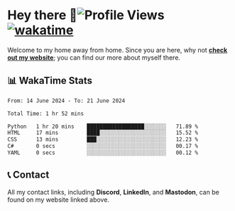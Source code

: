 # Hey there :wave:![Profile Views](https://komarev.com/ghpvc/?username=skifli) [![wakatime](https://wakatime.com/badge/user/b4317b02-0c6d-457b-82a4-a448b8a8d1df.svg)](https://wakatime.com/@b4317b02-0c6d-457b-82a4-a448b8a8d1df)

Welcome to my home away from home. Since you are here, why not [**check out my website**](https://skifli.github.io); you can find our more about myself there.

## 📊 WakaTime Stats

<!--START_SECTION:waka-->

```txt
From: 14 June 2024 - To: 21 June 2024

Total Time: 1 hr 52 mins

Python   1 hr 20 mins    ██████████████████░░░░░░░   71.89 %
HTML     17 mins         ████░░░░░░░░░░░░░░░░░░░░░   15.52 %
CSS      13 mins         ███░░░░░░░░░░░░░░░░░░░░░░   12.23 %
C#       0 secs          ░░░░░░░░░░░░░░░░░░░░░░░░░   00.17 %
YAML     0 secs          ░░░░░░░░░░░░░░░░░░░░░░░░░   00.12 %
```

<!--END_SECTION:waka-->

## 📞 Contact

All my contact links, including **Discord**, **LinkedIn**, and **Mastodon**, can be found on my website linked above.
